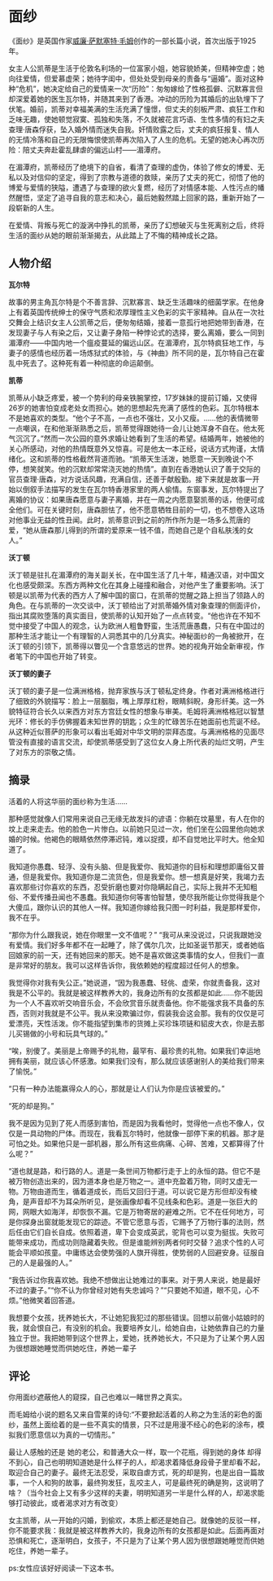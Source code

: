 # 面纱

《面纱》是英国作家[威廉·萨默塞特·毛姆](https://baike.baidu.com/item/威廉·萨默塞特·毛姆/0?fromModule=lemma_inlink)创作的一部长篇小说，首次出版于1925年。

女主人公凯蒂是生活于伦敦名利场的一位富家小姐，她容貌娇美，但精神空虚；她向往爱情，但爱慕虚荣；她待字闺中，但处处受到母亲的责备与“逼婚”。面对这种种“危机”，她决定给自己的爱情来一次“历险”：匆匆嫁给了性格孤僻、沉默寡言但却深爱着她的医生瓦尔特，并随其来到了香港。冲动的历险为其婚后的出轨埋下了伏笔。婚前，凯蒂对幸福美满的生活充满了憧憬，但丈夫的刻板严肃、疯狂工作和乏味无趣，使她顿觉寂寞、孤独和失落，不久就被花言巧语、生性多情的有妇之夫查理·唐森俘获，坠入婚外情而迷失自我。奸情败露之后，丈夫的疯狂报复、情人的无情冷落和自己的无限悔恨使凯蒂再次陷入了人生的危机。无望的她决心再次历险：陪丈夫奔赴霍乱肆虐的偏远山村——湄潭府。

在湄潭府，凯蒂经历了绝境下的自省，看清了查理的虚伪，体验了修女的博爱、无私以及对信仰的坚定，得到了宗教与道德的救赎，亲历了丈夫的死亡，彻悟了他的博爱与爱情的狭隘，遭遇了与查理的欲火复燃，经历了对情感本能、人性污点的幡然醒悟，坚定了追寻自我的意志和决心，最后她毅然踏上回家的路，重新开始了一段崭新的人生。

在爱情、背叛与死亡的漩涡中挣扎的凯蒂，亲历了幻想破灭与生死离别之后，终将生活的面纱从她的眼前渐渐揭去，从此踏上了不悔的精神成长之路。

## 人物介绍

**瓦尔特**

故事的男主角瓦尔特是个不善言辞、沉默寡言、缺乏生活趣味的细菌学家。在他身上有着英国传统绅士的保守气质和浓厚理性主义色彩的实干家精神。自从在一次社交舞会上结识女主人公凯蒂之后，便匆匆结婚，接着一意孤行地把她带到香港，在发现妻子与人有染之后，又让妻子身陷一种悖论式的选择，要么离婚，要么一同到湄潭府——中国内地一个瘟疫蔓延的偏远山区。在湄潭府，瓦尔特疯狂地工作，与妻子的感情也经历着一场炼狱式的体验，与《神曲》所不同的是，瓦尔特自己在霍乱中死去了。这种死有着一种彻底的命运颠倒。

**凯蒂**

凯蒂从小缺乏疼爱，被一个势利的母亲铁腕掌控，17岁妹妹的提前订婚，又使得26岁的她害怕变成老处女而担心。她的思想起先充满了感性的色彩。瓦尔特根本不是她喜欢的类型。“他个子不高，一点也不强壮，又小又瘦。……他的表情微带一点嘲讽，在和他渐渐熟悉之后，凯蒂觉得跟她待一会儿让她浑身不自在。他太死气沉沉了。”然而一次公园的意外求婚让她看到了生活的希望。结婚两年，她被他的关心所感动，对他的热情既意外又惊喜。可是他太一本正经，说话方式拘谨，太情绪化。这和凯蒂的性格截然背道而驰。“凯蒂天生活泼，她愿意一天到晚说个不停，想笑就笑。他的沉默却常常浇灭她的热情”。直到在香港她认识了善于交际的官员查理·唐森，对方说话风趣，充满自信，还善于献殷勤。接下来就是故事一开始以倒叙手法描写的发生在瓦尔特香港家里的两人偷情。东窗事发，瓦尔特提出了离婚的协议：如果唐森愿意与妻子离婚，并在一周之内愿意娶凯蒂的话，他便可成全他们。可在关键时刻，唐森胆怯了，他不愿意牺牲目前的一切，也不想卷入这场对他事业无益的性丑闻。此时，凯蒂意识到之前的所作所为是一场多么荒唐的爱，“她从唐森那儿得到的所谓的爱原来一钱不值，而她自己是个自私肤浅的女人。”

**沃丁顿**

沃丁顿是驻扎在湄潭府的海关副关长，在中国生活了几十年，精通汉语，对中国文化也感受颇深。东西方两种文化在其身上碰撞和融合，对他产生了重要影响。沃丁顿是以凯蒂为代表的西方人了解中国的窗口，在凯蒂的觉醒之路上担当了领路人的角色。在与凯蒂的一次交谈中，沃丁顿给出了对凯蒂婚外情对象查理的侧面评价，指出其腐败堕落的真实面目，使凯蒂的认知开始了一点点转变。“他也许在不知不觉中接受了中国人的观念，认为欧洲人粗鲁野蛮，生活荒唐愚蠢，只有在中国过的那种生活才能让一个有理智的人洞悉其中的几分真实。神秘面纱的一角被掀开，在沃丁顿的引领下，凯蒂得以瞥见一个含意悠远的世界。她的视角开始全新审视，作者笔下的中国也开始了转变。

**沃丁顿的妻子**

沃丁顿的妻子是一位满洲格格，抛弃家族与沃丁顿私定终身。作者对满洲格格进行了细致的外貌描写：脸上一层胭脂，嘴上厚厚红粉，眼睛斜睨，身形纤美。这一外貌特征符合长久以来西方对东方宫廷女性的想象与审美。毛姆将满洲格格冠以智慧光环：修长的手仿佛握着未知世界的钥匙；众生的忙碌苦乐在她面前也荒诞不经。从这种近似菩萨的形象可以看出毛姆对中华文明的崇拜态度。与满洲格格的见面尽管没有直接的语言交流，却使凯蒂感受到了这位女人身上所代表的灿烂文明，产生了对东方的崇敬之情。

## 摘录

活着的人将这华丽的面纱称为生活……

那种感觉就像人们常用来说自己无缘无故发抖的谚语：你躺在坟墓里，有人在你的坟上走来走去。他的脸色一片惨白。以前她只见过一次，他们坐在公园里他向她求婚的时候。他褐色的眼睛依然停滞迟钝，难以捉摸，却不自觉地比平时大。他全知道了。

我知道你愚蠢、轻浮、没有头脑、但是我爱你、我知道你的目标和理想即庸俗又普通，但是我爱你。我知道你是二流货色，但是我爱你。想一想真是好笑，我竭力去喜欢那些讨你喜欢的东西，忍受折磨也要对你隐瞒起自己，实际上我并不无知粗俗、不爱传播丑闻也不愚蠢。我知道你何等害怕智慧，使尽我所能让你觉得我是个大傻瓜，跟你认识的其他人一样。我知道你嫁给我只图一时利益，我是那样爱你，我不在乎。

“那你为什么跟我说，她在你眼里一文不值呢？” “我可从来没说过，只说我跟她没有爱情。我们好多年都不在一起睡了，除了偶尔几次，比如圣诞节那天，或者她临回娘家的前一天，还有她回来的那天。她不是喜欢做这类事情的女人，但我们一直是非常好的朋友。我可以这样告诉你，我依赖她的程度超过任何人的想象。



我觉得你对我有失公正。”她说道，“因为我愚蠢、轻佻、虚荣，你就责备我，这对我是不公平的。我就是被这样教养大的，我身边所有的女孩都是如此……你不能因为一个人不喜欢听交响音乐会，不会欣赏音乐就责备他。你不能强求我不具备的东西，否则对我就是不公平。我从来没欺骗过你，假装我会这会那。我有的仅仅是可爱漂亮，天性活泼。你不能指望到集市的货摊上买珍珠项链和貂皮大衣，你是去那儿买锡做的小号和玩具气球的。”

“唉，别傻了。美丽是上帝赐予的礼物，最罕有、最珍贵的礼物。如果我们幸运地拥有美丽，就应该心怀感激。如果我们没有，那么就应该感谢别人的美给我们带来了愉悦。”

“只有一种办法能赢得众人的心，那就是让人们认为你是应该被爱的。”

“死的却是狗。”

我不是因为见到了死人而感到害怕，而是因为我看他时，觉得他一点也不像人，仅仅是一具动物的尸体。而现在，我看瓦尔特时，他就像一部停下来的机器。那才是可怕之处。如果他只是一部机器，那么所有这些病痛、心碎、苦难，又都算得了什么呢？”

“道也就是路，和行路的人。道是一条世间万物都行走于上的永恒的路。但它不是被万物创造出来的，因为道本身也是万物之一。道中充盈着万物，同时又虚无一物。万物由道而生，循着道成长，而后又回归于道。可以说它是方形但却没有棱角，是声音却不为耳朵所听见，是张画像却看不见线条和色彩。道是一张巨大的网，网眼大如海洋，却恢恢不漏。它是万物寄居的避难之所。它不在任何地方，可是你探身出窗就能发现它的踪迹。不管它愿意与否，它赐予了万物行事的法则，然后任由它们自长自成。依照着道，卑下会变成英武，驼背也可以变为挺拔。失败可能带来成功，而成功则隐藏着失败。但是谁能辨别两者何时交替？追求个性的人可能会平顺如孩童。中庸练达会使势强的人旗开得胜，使势弱的人回避安身。征服自己的人是最强的人。”

“我告诉过你我喜欢她。我绝不想做出让她难过的事来。对于男人来说，她是最好不过的妻子。”“你不认为你曾经对她有失忠诚吗？”“只要她不知道，眼不见，心不烦。”他微笑着回答道。

我想要个女孩，抚养她长大，不让她犯我犯过的那些错误。回想以前做小姑娘时的我，就会恨自己，有没别的机会。我要培养女儿，给她自由，让她依靠自己的力量独立于世。我把她带到这个世界上，爱她，抚养她长大，不只是为了让某个男人因为很想跟她睡觉而供她吃住，养她一辈子

## 评论

你用面纱遮蔽他人的窥探，自己也难以一睹世界之真实。

而毛姆给小说的题名又来自雪莱的诗句:“不要掀起活着的人称之为生活的彩色的面纱，虽然上面绘着的是一些不真实的情景，只不过是用漫不经心的色彩的涂布，模拟我们愿意信以为真的一切情形。”

最让人感触的还是 她的老公，和普通大众一样，取一个花瓶，得到她的身体 却得不到心，自己也明明知道她是什么样子的人，却渴求着降低身段骨子里却看不起，取迎合自己的妻子。最终无法忍受，采取自虐方式，死的却是狗，也是出自一篇故事，一个人和狗的故事，最终狗发狂，乱咬主人，可是最终死的确是狗，这说明了啥？（当今社会上又有多少这样的夫妻，明明知道另一半是什么样的人，却渴求能够打动彼此，或者渴求对方有改变）

女主凯蒂，从一开始的闪婚，到偷欢，本质上都还是她自己。就像她的反驳一样，你不能要求我：我就是被这样教养大的，我身边所有的女孩都是如此。后面再面对恐惧和死亡，逐渐明白，女孩子，不只是为了让某个男人因为很想跟她睡觉而供她吃住，养她一辈子。

ps:女性应该好好阅读一下这本书。
